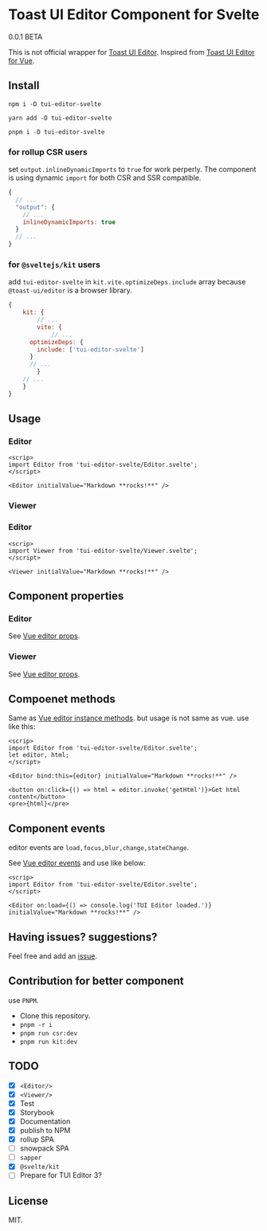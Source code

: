 # Toast UI Editor Component for Svelte

0.0.1 BETA

This is not official wrapper for [Toast UI Editor](https://github.com/nhn/tui.editor).
Inspired from [Toast UI Editor for Vue](https://github.com/nhn/tui.editor/tree/master/apps/vue-editor).

## Install

`npm i -D tui-editor-svelte`

`yarn add -D tui-editor-svelte`

`pnpm i -D tui-editor-svelte`


### for rollup CSR users

set `output.inlineDynamicImports` to `true` for work perperly.
The component is using dynamic `import` for both CSR and SSR compatible.

```js
{
  // ...
  "output": {
    // ...
    inlineDynamicImports: true
  }
  // ...
}
```

### for `@sveltejs/kit` users

add `tui-editor-svelte` in `kit.vite.optimizeDeps.include` array because `@toast-ui/editor` is a browser library.

```js
{
	kit: {
		// ...
		vite: {
			// ...
      optimizeDeps: {
        include: ['tui-editor-svelte']
      }
      // ...
		}
    // ...
	}
}
```

## Usage

### Editor
```svelte
<scrip>
import Editor from 'tui-editor-svelte/Editor.svelte';
</script>

<Editor initialValue="Markdown **rocks!**" />
```

### Viewer

### Editor
```svelte
<scrip>
import Viewer from 'tui-editor-svelte/Viewer.svelte';
</script>

<Viewer initialValue="Markdown **rocks!**" />
```

## Component properties

### Editor

See [Vue editor props](https://github.com/nhn/tui.editor/tree/master/apps/vue-editor#props).

### Viewer

See [Vue editor props](https://github.com/nhn/tui.editor/tree/master/apps/vue-editor#props-1).

## Compoenet methods

Same as [Vue editor instance methods](https://github.com/nhn/tui.editor/tree/master/apps/vue-editor#instance-methods).
but usage is not same as vue. use like this:

```svelte
<scrip>
import Editor from 'tui-editor-svelte/Editor.svelte';
let editor, html;
</script>

<Editor bind:this={editor} initialValue="Markdown **rocks!**" />

<button on:click={() => html = editor.invoke('getHtml')}>Get html content</button>
<pre>{html}</pre>
```

## Component events

editor events are `load,focus,blur,change,stateChange`.

See [Vue editor events](https://github.com/nhn/tui.editor/tree/master/apps/vue-editor#events) and use like below:

```svelte
<scrip>
import Editor from 'tui-editor-svelte/Editor.svelte';
</script>

<Editor on:load={() => console.log('TUI Editor loaded.')} initialValue="Markdown **rocks!**" />

```

## Having issues? suggestions?

Feel free and add an [issue](https://github.com/composite/tui-editor-svelte/issues).

## Contribution for better component

use `PNPM`.

- Clone this repository.
- `pnpm -r i`
- `pnpm run csr:dev`
- `pnpm run kit:dev`

## TODO

- [x] `<Editor/>`
- [x] `<Viewer/>`
- [x] Test
- [x] Storybook
- [x] Documentation
- [x] publish to NPM
- [x] rollup SPA
- [ ] snowpack SPA
- [ ] `sapper`
- [x] `@svelte/kit`
- [ ] Prepare for TUI Editor 3?

## License

MIT.
